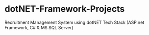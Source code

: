 # dotNET-Framework-Projects
Recruitment Management System using dotNET Tech Stack (ASP.net Framework, C# &amp; MS SQL Server)
